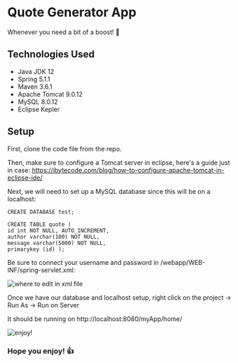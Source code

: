 # Quote Generator App

Whenever you need a bit of a boost! :rocket:

## Technologies Used
- Java JDK 12
- Spring 5.1.1
- Maven 3.6.1
- Apache Tomcat 9.0.12
- MySQL 8.0.12
- Eclipse Kepler

## Setup
First, clone the code file from the repo.

Then, make sure to configure a Tomcat server in eclipse, here's a guide just in case: 
https://ibytecode.com/blog/how-to-configure-apache-tomcat-in-eclipse-ide/

Next, we will need to set up a MySQL database since this will be on a localhost:
```
CREATE DATABASE test;
```
```
CREATE TABLE quote (
id int NOT NULL, AUTO_INCREMENT,
author varchar(100) NOT NULL,
message varchar(5000) NOT NULL,
primarykey (id) );
```

Be sure to connect your username and password in /webapp/WEB-INF/spring-servlet.xml:

![where to edit in xml file](https://gyazo.com/a639e664b809fa92b282d4894f797935.png)

Once we have our database and localhost setup, right click on the project -> Run As -> Run on Server

It should be running on http://localhost:8080/myApp/home/

![enjoy!](https://gyazo.com/09285a153696491751c473d14be4db74.png)

### Hope you enjoy! :+1:

